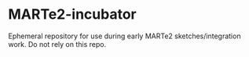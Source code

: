 # MARTe2-incubator
Ephemeral repository for use during early MARTe2 sketches/integration work.  Do not rely on this repo.
